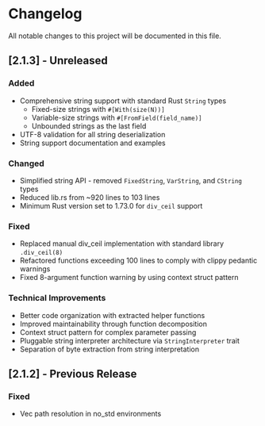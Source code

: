 # Changelog

All notable changes to this project will be documented in this file.

## [2.1.3] - Unreleased

### Added
- Comprehensive string support with standard Rust `String` types
  - Fixed-size strings with `#[With(size(N))]`
  - Variable-size strings with `#[FromField(field_name)]`
  - Unbounded strings as the last field
- UTF-8 validation for all string deserialization
- String support documentation and examples

### Changed
- Simplified string API - removed `FixedString`, `VarString`, and `CString` types
- Reduced lib.rs from ~920 lines to 103 lines
- Minimum Rust version set to 1.73.0 for `div_ceil` support

### Fixed
- Replaced manual div_ceil implementation with standard library `.div_ceil(8)`
- Refactored functions exceeding 100 lines to comply with clippy pedantic warnings
- Fixed 8-argument function warning by using context struct pattern

### Technical Improvements
- Better code organization with extracted helper functions
- Improved maintainability through function decomposition
- Context struct pattern for complex parameter passing
- Pluggable string interpreter architecture via `StringInterpreter` trait
- Separation of byte extraction from string interpretation

## [2.1.2] - Previous Release

### Fixed
- Vec path resolution in no_std environments